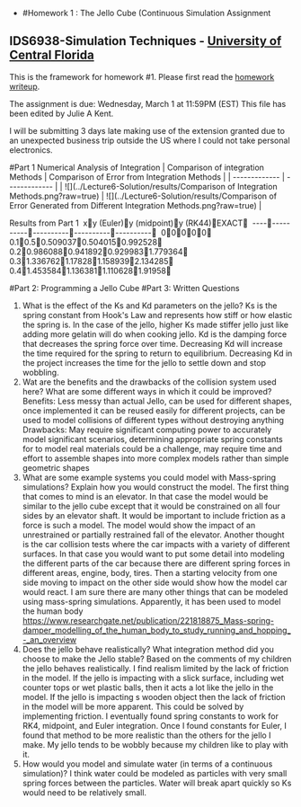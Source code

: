 - #Homework 1 : The Jello Cube (Continuous Simulation Assignment
## IDS6938-Simulation Techniques - [University of Central Florida](http://www.ist.ucf.edu/grad/)


This is the framework for homework #1. Please first read the [homework writeup](HomeWork%231.pdf).

The assignment is due: Wednesday, March 1 at 11:59PM (EST)
This file has been edited by Julie A Kent.

I will be submitting 3 days late making use of the extension granted due to an unexpected business trip outside the US where I could not take personal electronics.

#Part 1 Numerical Analysis of Integration
| Comparison of integration Methods  | Comparison of Error from Integration Methods |
| ------------- | ------------- |
| ![](../Lecture6-Solution/results/Comparison of Integration Methods.png?raw=true) | ![](../Lecture6-Solution/results/Comparison of Error Generated from Different Integration Methods.png?raw=true) |

Results from Part 1
￹
xy (Euler)y (midpoint)y (RK44)EXACT￻
￹
--------------------------------------------￻
￹
00000￻
￹
0.10.50.5090370.5040150.992528￻
￹
0.20.9860880.9418920.9299831.779364￻
￹
0.31.3367621.178281.1589392.134285￻
￹
0.41.4535841.1363811.1106281.91958￻


#Part 2: Programming a Jello Cube
#Part 3: Written Questions
1. What is the effect of the Ks and Kd parameters on the jello?  Ks is the spring constant from Hook's Law and represents how stiff or how elastic the spring is.  In the case of the jello, higher Ks made stiffer jello just like adding more gelatin will do when cooking jello.  Kd is the damping force that decreases the spring force over time.  Decreasing Kd will increase the time required for the spring to return to equilibrium.  Decreasing Kd in the project increases the time for the jello to settle down and stop wobbling.  
2. Wat are the benefits and the drawbacks of the collision system used here?  What are some different ways in which it could be improved?  
	Benefits: Less messy than actual Jello, can be used for different shapes, once implemented it can be reused easily for different projects, can be used to model collisions of different types without destroying anything
    Drawbacks: May require significant computing power to accurately model significant scenarios, determining appropriate spring constants for to model real materials could be a challenge, may require time and effort to assemble shapes into more complex models rather than simple geometric shapes
3. What are some example systems you could model with Mass-spring simulations?  Explain how you would construct the model.
	The first thing that comes to mind is an elevator.  In that case the model would be similar to the jello cube except that it would be constrained on all four sides by an elevator shaft.  It would be important to include friction as a force is such a model.  The model would show the impact of an unrestrained or partially restrained fall of the elevator.  Another thought is the car collision tests where the car impacts with a variety of different surfaces.  In that case you would want to put some detail into modeling the different parts of the car because there are different spring forces in different areas, engine, body, tires.  Then a starting velocity from one side moving to impact on the other side would show how the model car would react. I am sure there are many other things that can be modeled using mass-spring simulations.  Apparently, it has been used to model the human body https://www.researchgate.net/publication/221818875_Mass-spring-damper_modelling_of_the_human_body_to_study_running_and_hopping_-_an_overview
4. Does the jello behave realistically?  What integration method did you choose to make the Jello stable?
Based on the comments of my children the jello behaves realistically.  I find realism limited by the lack of friction in the model.  If the jello is impacting with a slick surface, including wet counter tops or wet plastic balls, then it acts a lot like the jello in the model.  If the jello is impacting s wooden object then the lack of friction in the model will be more apparent.  This could be solved by implementing friction.  I eventually found spring constants to work for RK4, midpoint, and Euler integration.  Once I found constants for Euler, I found that method to be more realistic than the others for the jello I make.  My jello tends to be wobbly because my children like to play with it.
5. How would you model and simulate water (in terms of a continuous simulation)?
I think water could be modeled as particles with very small spring forces between the particles.  Water will break apart quickly so Ks would need to be relatively small.
